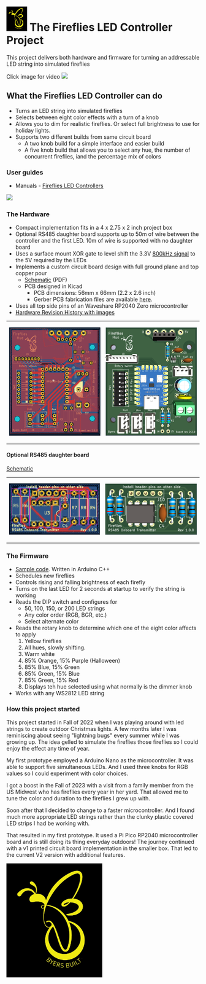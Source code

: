 # <img src="./assets/Fireflies_logo_2_0.png" height = 64px > The Fireflies LED Controller Project

This project delivers both hardware and firmware for turning an addressable LED string into simulated fireflies

Click image for video
[<img src="./assets/20240608_155041.jpg">](https://photos.app.goo.gl/UaPuwaba9bqjVWHB6)


## What the Fireflies LED Controller can do
* Turns an LED string into simulated fireflies
* Selects between eight color effects with a turn of a knob
* Allows you to dim for realistic fireflies. Or select full brightness to use for holiday lights.
* Supports two different builds from same circuit board
  * A two knob build for a simple interface and easier build
  * A five knob build that allows you to select any hue, the number of concurrent fireflies, iand the percentage mix of colors

### User guides

* Manuals - [Fireflies LED Controllers](https://github.com/JamesByers/fireflies_led_controllers/blob/main/README.md)

<p align="left"><img src="./assets/Fireflies_Hue_v2_0_0_with_parts.png" height=400 ></img></p>

### The Hardware

* Compact implementation fits in a 4 x 2.75 x 2 inch project box
* Optional RS485 daughter board supports up to 50m of wire between the controller and the first LED. 10m of wire is supported with no daughter board
* Uses a surface mount XOR gate to level shift the 3.3V [800kHz signal](./assets/800kHz_original_and_level_shifted_double_1_5.png) to the 5V required by the LEDs
* Implements a custom circuit board design with full ground plane and top copper pour
  * [Schematic](./assets/Fireflies_2_0_1_schematic.pdf) (PDF)
  * PCB designed in Kicad
    * PCB dimensions: 56mm x 66mm (2.2 x 2.6 inch)
    * Gerber PCB fabrication files are available [here](./hardware_files/Gerber/).
* Uses all top side pins of an Waveshare RP2040 Zero microcontroller
* [Hardware Revision History with images](hardware_version_history.md)

<table>
  <tr>
    <td>
    	<p align=center>
            <img src="./assets/Fireflies_hue_v2_1_0_top.png" alt="1" width = 400px ></p>
	</td>
    <td>
        <p align=center>
            <img src="./assets/Fireflies_hue_2_2_0s.png"  alt="2" width = 400px ></p>
    </td>
  </tr> 
</table>

#### Optional RS485 daughter board

[Schematic](./assets/Fireflies_v2_rs485_daughter_board_schematic.pdf)

<table>
  <tr>
    <td>
    	<p align=center>
            <img src="./assets/Fireflies_hue_RS485_daughter_board_1_0_0.png" alt="1" width = 250px></p>
	</td>
    <td>
        <p align=center>
            <img src="./assets/Fireflies_hue_RS485_daughter_board_1_0_0_3d_crop.png"  alt="2" width = 252px ></p>
    </td>
  </tr> 
</table>


### The Firmware

*  [Sample code](./code/Firefly_and_rainbow_rpzero_dimmer_brd_2_0_1/Firefly_and_rainbow_rpzero_dimmer_brd_2_0_1.ino). Written in Arduino C++
*  Schedules new fireflies
*  Controls rising and falling brightness of each firefly
*  Turns on the last LED for 2 seconds at startup to verify the string is working
* Reads the DIP switch and configures for
  * 50, 100, 150, or 200 LED strings
  * Any color order (RGB, BGR, etc.)
  * Select alternate color
* Reads the rotary knob to determine which one of the eight color affects to apply
   1.  Yellow fireflies
   2.  All hues, slowly shifting.
   3.  Warm white
   4.  85% Orange, 15% Purple (Halloween)
   5.  85% Blue, 15% Green
   6.  85% Green, 15% Blue
   7.  85% Green, 15% Red
   8.  Displays teh hue selected using what normally is the dimmer knob
* Works with any WS2812 LED string

### How this project started
This project started in Fall of 2022 when I was playing around with led strings to create outdoor Christmas lights.  A few months later I was reminiscing about seeing "lightning bugs" every summer while I was growing up.  The idea gelled to simulate the fireflies those fireflies so I could enjoy the effect any time of year.  

My first prototype employed a Arduino Nano as the microcontroller.  It was able to support five simultaneous LEDs.  And I used three knobs for RGB values so I could experiment with color choices.

I got a boost in the Fall of 2023 with a visit from a family member from the US Midwest who has fireflies every year in her yard.  That allowed me to tune the color and duration to the fireflies I grew up with.  

Soon after that I decided to change to a faster microcontroller.  And I found much more appropriate LED strings rather than the clunky plastic covered LED strips I had be working with.

That resulted in my first prototype.  It used a Pi Pico RP2040 microcontroller board and is still doing its thing everyday outdoors!  The journey continued with a v1 printed circuit board implementation in the smaller box.  That led to the current V2 version with additional features.   

<p align=left>
            <img src="./assets/Fireflies_logo_2_0.png" alt="1" width = 250px></p>


